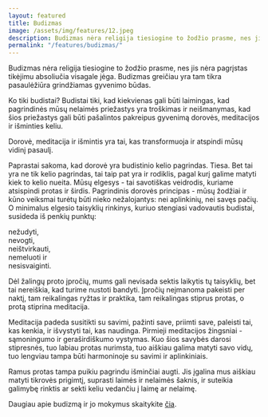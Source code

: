 ```yaml
---
layout: featured
title: Budizmas
image: /assets/img/features/12.jpeg
description: Budizmas nėra religija tiesiogine to žodžio prasme, nes jis nėra pagrįstas tikėjimui absoliučia visagale jėga. Budizmas greičiau yra tam tikra pasaulėžiūra grindžiamas gyvenimo būdas.
permalink: "/features/budizmas/"
---
```


<div class="row">
    <div class="col-md-12">
        <div class="service-details mb-40">
            <p>Budizmas nėra religija tiesiogine to žodžio prasme, nes jis nėra pagrįstas tikėjimu absoliučia visagale jėga. Budizmas greičiau yra tam tikra pasaulėžiūra grindžiamas gyvenimo būdas.</p>
            <p>Ko tiki budistai? Budistai tiki, kad kiekvienas gali būti laimingas, kad pagrindinės mūsų nelaimės priežastys yra troškimas ir neišmanymas, kad šios priežastys gali būti pašalintos pakreipus gyvenimą dorovės, meditacijos ir išminties keliu.</p>
            <p>Dorovė, meditacija ir išmintis yra tai, kas transformuoja ir atspindi mūsų vidinį pasaulį.</p>
            <p>Paprastai sakoma, kad dorovė yra budistinio kelio pagrindas. Tiesa. Bet tai yra ne tik kelio pagrindas, tai taip pat yra ir rodiklis, pagal kurį galime matyti kiek to kelio nueita. Mūsų elgesys - tai savotiškas veidrodis, kuriame atsispindi protas ir širdis. Pagrindinis dorovės principas - mūsų žodžiai ir kūno veiksmai turėtų būti nieko nežalojantys: nei aplinkinių, nei savęs pačių. O minimalus elgesio taisyklių rinkinys, kuriuo stengiasi vadovautis budistai, susideda iš penkių punktų:</p>
            <p>nežudyti,<br>
            nevogti,<br>
            neištvirkauti,<br>
            nemeluoti ir<br>
            nesisvaiginti.</p>
            <p>Dėl žalingų proto įpročių, mums gali nevisada sektis laikytis tų taisyklių, bet tai nereiškia, kad turime nustoti bandyti. Įpročių neįmanoma pakeisti per naktį, tam reikalingas ryžtas ir praktika, tam reikalingas stiprus protas, o protą stiprina meditacija.</p>
            <p>Meditacija padeda susitikti su savimi, pažinti save, priimti save, paleisti tai, kas kenkia, ir išvystyti tai, kas naudinga. Pirmieji meditacijos žingsniai - sąmoningumo ir geraširdiškumo vystymas. Kuo šios savybės darosi stipresnės, tuo labiau protas nurimsta, tuo aiškiau galima matyti savo vidų, tuo lengviau tampa būti harmoninoje su savimi ir aplinkiniais.</p>
            <p>Ramus protas tampa puikiu pagrindu išminčiai augti. Jis įgalina mus aiškiau matyti tikrovės prigimtį, suprasti laimės ir nelaimės šaknis, ir suteikia galimybę rinktis ar sekti keliu vedančiu į laimę ar nelaimę. </p>
            <p>Daugiau apie budizmą ir jo mokymus skaitykite <a href="https://theravada.lt/budizmas/" target="_blank">čia</a>.</p>
        </div>
    </div>
</div>
